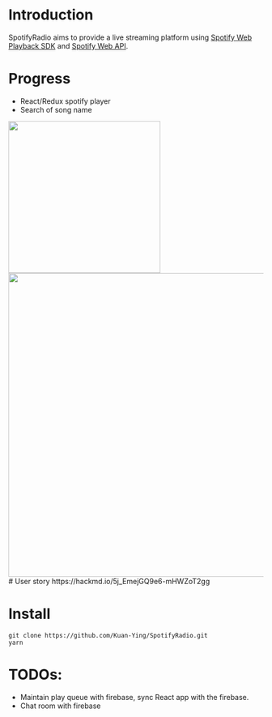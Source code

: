 # Introduction
SpotifyRadio aims to provide a live streaming platform using [Spotify Web Playback SDK](https://developer.spotify.com/documentation/web-playback-sdk/reference/) and [Spotify Web API](https://developer.spotify.com/documentation/web-api/reference/).

# Progress
- React/Redux spotify player
- Search of song name

<img src="https://i.imgur.com/d0zeX0M.png" width="300">
<img src="https://i.imgur.com/3PBDtA5.png" width="600">
# User story
https://hackmd.io/5j_EmejGQ9e6-mHWZoT2gg

# Install

```
git clone https://github.com/Kuan-Ying/SpotifyRadio.git
yarn
```
# TODOs:
- Maintain play queue with firebase, sync React app with the firebase.
- Chat room with firebase
